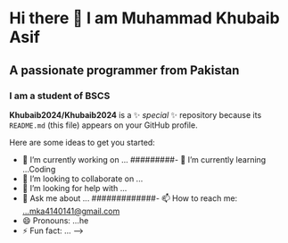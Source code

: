 # Hi there 👋 I am Muhammad Khubaib Asif
## A passionate programmer from Pakistan
### I am a student of BSCS
**Khubaib2024/Khubaib2024** is a ✨ _special_ ✨ repository because its `README.md` (this file) appears on your GitHub profile.

Here are some ideas to get you started:

- 🔭 I’m currently working on ...
#########- 🌱 I’m currently learning ...Coding
- 👯 I’m looking to collaborate on ...
- 🤔 I’m looking for help with ...
- 💬 Ask me about ...
#############- 📫 How to reach me: ...mka4140141@gmail.com
- 😄 Pronouns: ...he
- ⚡ Fun fact: ...
-->
